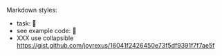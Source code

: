 Markdown styles:

 - task: :wrench: 
 - see example code: :eyes:
 - XXX use collapsible https://gist.github.com/joyrexus/16041f2426450e73f5df9391f7f7ae5f
